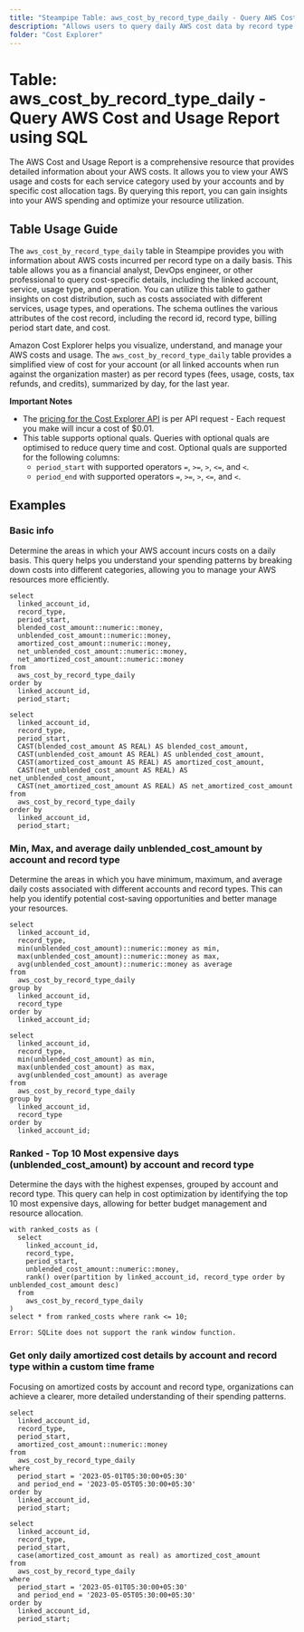 ```yaml
---
title: "Steampipe Table: aws_cost_by_record_type_daily - Query AWS Cost and Usage Report using SQL"
description: "Allows users to query daily AWS cost data by record type. This table provides information about AWS costs incurred per record type on a daily basis."
folder: "Cost Explorer"
---
```


# Table: aws_cost_by_record_type_daily - Query AWS Cost and Usage Report using SQL

The AWS Cost and Usage Report is a comprehensive resource that provides detailed information about your AWS costs. It allows you to view your AWS usage and costs for each service category used by your accounts and by specific cost allocation tags. By querying this report, you can gain insights into your AWS spending and optimize your resource utilization.

## Table Usage Guide

The `aws_cost_by_record_type_daily` table in Steampipe provides you with information about AWS costs incurred per record type on a daily basis. This table allows you as a financial analyst, DevOps engineer, or other professional to query cost-specific details, including the linked account, service, usage type, and operation. You can utilize this table to gather insights on cost distribution, such as costs associated with different services, usage types, and operations. The schema outlines the various attributes of the cost record, including the record id, record type, billing period start date, and cost.

Amazon Cost Explorer helps you visualize, understand, and manage your AWS costs and usage.  The `aws_cost_by_record_type_daily` table provides a simplified view of cost for your account (or all linked accounts when run against the organization master) as per record types (fees, usage, costs, tax refunds, and credits), summarized by day, for the last year.

**Important Notes**
- The [pricing for the Cost Explorer API](https://aws.amazon.com/aws-cost-management/pricing/) is per API request - Each request you make will incur a cost of $0.01.
- This table supports optional quals. Queries with optional quals are optimised to reduce query time and cost. Optional quals are supported for the following columns:
  - `period_start` with supported operators `=`, `>=`, `>`, `<=`, and `<`.
  - `period_end` with supported operators `=`, `>=`, `>`, `<=`, and `<`.

## Examples

### Basic info
Determine the areas in which your AWS account incurs costs on a daily basis. This query helps you understand your spending patterns by breaking down costs into different categories, allowing you to manage your AWS resources more efficiently.

```sql+postgres
select
  linked_account_id,
  record_type,
  period_start,
  blended_cost_amount::numeric::money,
  unblended_cost_amount::numeric::money,
  amortized_cost_amount::numeric::money,
  net_unblended_cost_amount::numeric::money,
  net_amortized_cost_amount::numeric::money
from
  aws_cost_by_record_type_daily
order by
  linked_account_id,
  period_start;
```

```sql+sqlite
select
  linked_account_id,
  record_type,
  period_start,
  CAST(blended_cost_amount AS REAL) AS blended_cost_amount,
  CAST(unblended_cost_amount AS REAL) AS unblended_cost_amount,
  CAST(amortized_cost_amount AS REAL) AS amortized_cost_amount,
  CAST(net_unblended_cost_amount AS REAL) AS net_unblended_cost_amount,
  CAST(net_amortized_cost_amount AS REAL) AS net_amortized_cost_amount
from
  aws_cost_by_record_type_daily
order by
  linked_account_id,
  period_start;
```

### Min, Max, and average daily unblended_cost_amount by account and record type
Determine the areas in which you have minimum, maximum, and average daily costs associated with different accounts and record types. This can help you identify potential cost-saving opportunities and better manage your resources.

```sql+postgres
select
  linked_account_id,
  record_type,
  min(unblended_cost_amount)::numeric::money as min,
  max(unblended_cost_amount)::numeric::money as max,
  avg(unblended_cost_amount)::numeric::money as average
from
  aws_cost_by_record_type_daily
group by
  linked_account_id,
  record_type
order by
  linked_account_id;
```

```sql+sqlite
select
  linked_account_id,
  record_type,
  min(unblended_cost_amount) as min,
  max(unblended_cost_amount) as max,
  avg(unblended_cost_amount) as average
from
  aws_cost_by_record_type_daily
group by
  linked_account_id,
  record_type
order by
  linked_account_id;
```

### Ranked - Top 10 Most expensive days (unblended_cost_amount) by account and record type
Determine the days with the highest expenses, grouped by account and record type. This query can help in cost optimization by identifying the top 10 most expensive days, allowing for better budget management and resource allocation.

```sql+postgres
with ranked_costs as (
  select
    linked_account_id,
    record_type,
    period_start,
    unblended_cost_amount::numeric::money,
    rank() over(partition by linked_account_id, record_type order by unblended_cost_amount desc)
  from
    aws_cost_by_record_type_daily
)
select * from ranked_costs where rank <= 10;
```

```sql+sqlite
Error: SQLite does not support the rank window function.
```

### Get only daily amortized cost details by account and record type within a custom time frame
Focusing on amortized costs by account and record type, organizations can achieve a clearer, more detailed understanding of their spending patterns.

```sql+postgres
select
  linked_account_id,
  record_type,
  period_start,
  amortized_cost_amount::numeric::money
from
  aws_cost_by_record_type_daily
where
  period_start = '2023-05-01T05:30:00+05:30'
  and period_end = '2023-05-05T05:30:00+05:30'
order by
  linked_account_id,
  period_start;
```

```sql+sqlite
select
  linked_account_id,
  record_type,
  period_start,
  case(amortized_cost_amount as real) as amortized_cost_amount
from
  aws_cost_by_record_type_daily
where
  period_start = '2023-05-01T05:30:00+05:30'
  and period_end = '2023-05-05T05:30:00+05:30'
order by
  linked_account_id,
  period_start;
```